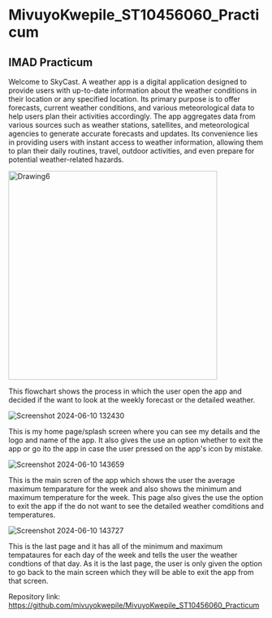 # MivuyoKwepile_ST10456060_Practicum
IMAD Practicum
-------------------------------------------------
Welcome to SkyCast. A weather app is a digital application designed to provide users with up-to-date information about the weather conditions in their location or any specified location. Its primary purpose is to offer forecasts, current weather conditions, and various meteorological data to help users plan their activities accordingly. The app aggregates data from various sources such as weather stations, satellites, and meteorological agencies to generate accurate forecasts and updates. Its convenience lies in providing users with instant access to weather information, allowing them to plan their daily routines, travel, outdoor activities, and even prepare for potential weather-related hazards.

<img width="411" alt="Drawing6" src="https://github.com/mivuyokwepile/MivuyoKwepile_ST10456060_Practicum/assets/164025079/139f3109-613e-4046-b1fd-b1e4af519fda">

This flowchart shows the process in which the user open the app and decided if the want to look at the weekly forecast or the detailed weather.

![Screenshot 2024-06-10 132430](https://github.com/mivuyokwepile/MivuyoKwepile_ST10456060_Practicum/assets/164025079/f062fb77-902d-410a-9301-811feb9e5b2b)

This is my home page/splash screen where you can see my details and the logo and name of the app. It also gives the use an option whether to exit the app or go ito the app in case the user pressed on the app's icon by mistake. 

![Screenshot 2024-06-10 143659](https://github.com/mivuyokwepile/MivuyoKwepile_ST10456060_Practicum/assets/164025079/6107b011-f1a0-4c1d-bf42-e62aa627560e)

This is the main scren of the app which shows the user the average maximum temparature for the week and also shows the minimum and maximum temperature for the week. This page also gives the use the option to exit the app if the do not want to see the detailed weather comditions and temperatures.

![Screenshot 2024-06-10 143727](https://github.com/mivuyokwepile/MivuyoKwepile_ST10456060_Practicum/assets/164025079/972ef033-c5c4-4294-af9c-42f671c61561)

This is the last page and it has all of the minimum and maximum tempataures for each day of the week and tells the user the weather condtions of that day. As it is the last page, the user is only given the option to go back to the main screen which they will be able to exit the app from that screen.

Repository link: https://github.com/mivuyokwepile/MivuyoKwepile_ST10456060_Practicum 
